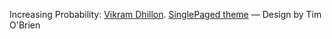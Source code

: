 Increasing Probability: [Vikram Dhillon](http://opsbug.com/).  [SinglePaged theme](https://github.com/t413/SinglePaged)
&mdash;
Design by Tim O'Brien

